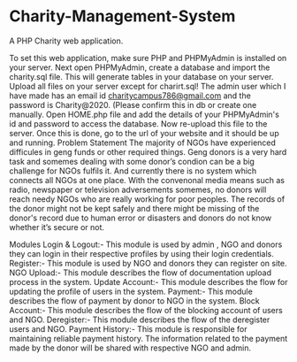 # Charity-Management-System
A PHP Charity web application.

To set this web application, make sure PHP and PHPMyAdmin is installed on your server.
Next open PHPMyAdmin, create a database and import the charity.sql file. This will generate tables in your database on your server.
Upload all files on your server except for charirt.sql!
The admin user which I have made has an email id charitycampus786@gmail.com and the password is Charity@2020. (Please confirm this in db or create one manually.
Open HOME.php file and add the details of your PHPMyAdmin's id and password to access the database. Now re-upload this file to the server.
Once this is done, go to the url of your website and it should be up and running.
Problem Statement
The majority of NGOs have experienced difficules in geng funds or other required things. Geng donors is a very hard task and somemes dealing with some donor’s condion can be a big challenge for NGOs fulfils it. And currently there is no system which connects all NGOs at one place. With the convenonal media means such as radio, newspaper or television adversements somemes, no donors will reach needy NGOs who are really working for poor peoples. The records of the donor might not be kept safely and there might be missing of the donor's record due to human error or disasters and donors do not know whether it’s secure or not.

Modules
Login & Logout:- This module is used by admin , NGO and donors they can login in their respective profiles by using their login credentials.
Register:- This module is used by NGO and donors they can register on site.
NGO Upload:- This module describes the flow of documentation upload process in the system.
Update Account:- This module describes the flow for updating the profile of users in the system.
Payment:- This module describes the flow of payment by donor to NGO in the system.
Block Account:- This module describes the flow of the blocking account of users and NGO.
Deregister:- This module describes the flow of the deregister users and NGO.
Payment History:- This module is responsible for maintaining reliable payment history. The information related to the payment made by the donor will be shared with respective NGO and admin.
